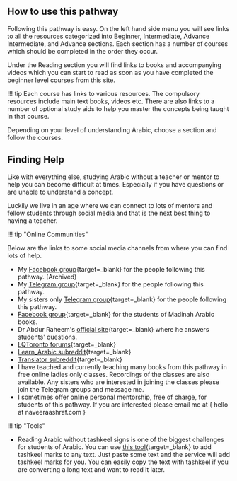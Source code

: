 ## How to use this pathway

Following this pathway is easy. On the left hand side menu you will see links to all the resources categorized into Beginner, Intermediate, Advance Intermediate, and Advance sections. Each section has a number of courses which should be completed in the order they occur.

Under the Reading section you will find links to books and accompanying videos which you can start to read as soon as you have completed the beginner level courses from this site.

!!! tip
Each course has links to various resources. The compulsory resources include main text books, videos etc. There are also links to a number of optional study aids to help you master the concepts being taught in that course.

Depending on your level of understanding Arabic, choose a section and follow the courses.

<!--
## How to track and show your progress (Optional)

![Trello board](/img/trello.png)

Optionally, you can track and show your progress through our Trello board. The intention of this board is to provide for you a way to track your progress, and also the ability to show your progress through a public page to friends, family, fellow students, etc. You can change the status of your board to be public or private.

1. Create an account in [Trello.](https://trello.com/)
2. Copy [this board](https://trello.com/b/X9IeDKTe){target=\_blank} to your personal account. See how to copy a board [here.](https://blog.trello.com/you-can-copy-boards-now-finally)
3. Now that you have a copy of my official board, you just need to pass the cards to the Doing column or Done column as you progress in your study.

However if you find using the board confusing or are not interested in using it for any reason, you can skip this step. -->

## Finding Help

Like with everything else, studying Arabic without a teacher or mentor to help you can become difficult at times. Especially if you have questions or are unable to understand a concept.

Luckily we live in an age where we can connect to lots of mentors and fellow students through social media and that is the next best thing to having a teacher.

!!! tip "Online Communities"

Below are the links to some social media channels from where you can find lots of help.

- My [Facebook group](https://www.facebook.com/groups/pathwaytoarabic/){target=\_blank} for the people following this pathway. (Archived)
- My [Telegram group](https://t.me/pathway_to_arabic){target=\_blank} for the people following this pathway.
- My sisters only [Telegram group](https://t.me/+vAAsT4s5bD00OGVk){target=\_blank} for the people following this pathway.
- [Facebook group](https://www.facebook.com/groups/madinabooks/){target=\_blank} for the students of Madinah Arabic books.
- Dr Abdur Raheem's [official site](http://drvaniya.com/){target=\_blank} where he answers students' questions.
- [LQToronto forums](http://www.lqtoronto.com/forums/){target=\_blank}
- [Learn_Arabic subreddit](https://www.reddit.com/r/learn_arabic/){target=\_blank}
- [Translator subreddit](https://www.reddit.com/r/translator/){target=\_blank}
- I have teached and currently teaching many books from this pathway in free online ladies only classes. Recordings of the classes are also available. Any sisters who are interested in joining the classes please join the Telegram groups and message me. 
- I sometimes offer online personal mentorship, free of charge, for students of this pathway. If you are interested please email me at { hello at naveeraashraf.com }

!!! tip "Tools"

- Reading Arabic without tashkeel signs is one of the biggest challenges for students of Arabic. You can use [this tool](https://learning.aljazeera.net/en/pages/%D8%AA%D8%B4%D9%83%D9%8A%D9%84-vocalization){target=\_blank} to add tashkeel marks to any text. Just paste some text and the service will add tashkeel marks for you. You can easily copy the text with tashkeel if you are converting a long text and want to read it later.

<br>
<br>
